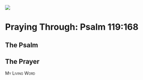 <img class="intro-right" src="/images/art-paris-psalter.jpg">

<style>
  li {list-style-type: none;}
  p + ul {
    margin-top: -18px;
}
</style>

# Praying Through: Psalm 119:168

## The Psalm

## The Prayer

<div style="font-variant: small-caps;">
My Living Word
</div>
